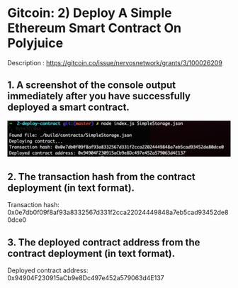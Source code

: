 # Gitcoin: 2) Deploy A Simple Ethereum Smart Contract On Polyjuice

Description : https://gitcoin.co/issue/nervosnetwork/grants/3/100026209

## 1. A screenshot of the console output immediately after you have successfully deployed a smart contract.

![Alt text](deployerd_smart_contract_console.png "Deployed Smart Contract Console")

## 2. The transaction hash from the contract deployment (in text format).

Transaction hash: 0x0e7db0f09f8af93a8332567d331f2cca22024449848a7eb5cad93452de80dce0

## 3. The deployed contract address from the contract deployment (in text format).

Deployed contract address: 0x94904F230915aCb9e8Dc497e452a579063d4E137
